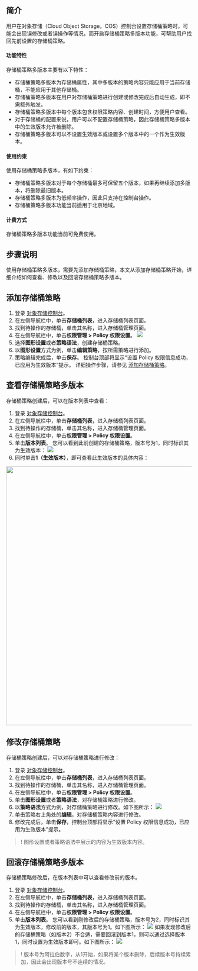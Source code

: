 ## 简介

用户在对象存储（Cloud Object Storage，COS）控制台设置存储桶策略时，可能会出现误修改或者误操作等情况，而开启存储桶策略多版本功能，可帮助用户找回先前设置的存储桶策略。

#### 功能特性

存储桶策略多版本主要有以下特性：

- 存储桶策略多版本为存储桶属性，其中多版本的策略内容只能应用于当前存储桶，不能应用于其他存储桶。
- 存储桶策略多版本在用户对存储桶策略进行创建或修改完成后自动生成，即不需额外触发。
- 存储桶策略多版本中每个版本包含权限策略内容、创建时间，方便用户查看。
- 对于存储桶的配置来说，用户可以不配置存储桶策略，因此存储桶策略多版本中的生效版本允许被删除。
- 存储桶策略多版本可以不设置生效版本或设置多个版本中的一个作为生效版本。

#### 使用约束

使用存储桶策略多版本，有如下约束：

- 存储桶策略多版本对于每个存储桶最多可保留五个版本，如果再继续添加多版本，将删除最旧版本。
- 存储桶策略多版本为低频率操作，因此只支持在控制台操作。
- 存储桶策略多版本功能当前适用于北京地域。

#### 计费方式
存储桶策略多版本功能当前可免费使用。

## 步骤说明

使用存储桶策略多版本，需要先添加存储桶策略，本文从添加存储桶策略开始，详细介绍如何查看、修改以及回滚存储桶策略多版本。

## 添加存储桶策略

1. 登录 [对象存储控制台](https://console.cloud.tencent.com/cos5)。
2. 在左侧导航栏中，单击**存储桶列表**，进入存储桶列表页面。
3. 找到待操作的存储桶，单击其名称，进入存储桶管理页面。
4. 在左侧导航栏中，单击**权限管理 > Policy 权限设置**。
   ![](https://main.qcloudimg.com/raw/af7c6fe8027c380b679208135fc6fb10.png)
5. 选择**图形设置**或者**策略语法**，创建存储桶策略。
6. 以**图形设置**方式为例，单击**编辑策略**，按所需策略进行添加。
7. 策略编辑完成后，单击**保存**。
控制台顶部将显示“设置 Policy 权限信息成功，已应用为生效版本”提示。
详细操作步骤，请参见 [添加存储桶策略](https://cloud.tencent.com/document/product/436/33369)。

## 查看存储桶策略多版本

存储桶策略创建后，可以在版本列表中查看：

1. 登录 [对象存储控制台](https://console.cloud.tencent.com/cos5)。
2. 在左侧导航栏中，单击**存储桶列表**，进入存储桶列表页面。
3. 找到待操作的存储桶，单击其名称，进入存储桶管理页面。
4. 在左侧导航栏中，单击**权限管理 > Policy 权限设置**。
5. 单击**版本列表**。
您可以看到此前创建的存储桶策略，版本号为1，同时标识其为生效版本：
![](https://main.qcloudimg.com/raw/99a7ecf32adb0dcfddf66d60e93c2e92.png)
6. 同时单击**1（生效版本）**，即可查看此生效版本的具体内容：
<img src="https://main.qcloudimg.com/raw/161f65dcebc1f387f71ddae09ba41e9f.png" width="700">

## 修改存储桶策略

存储桶策略创建后，可以对存储桶策略进行修改：

1. 登录 [对象存储控制台](https://console.cloud.tencent.com/cos5)。
2. 在左侧导航栏中，单击**存储桶列表**，进入存储桶列表页面。
3. 找到待操作的存储桶，单击其名称，进入存储桶管理页面。
4. 在左侧导航栏中，单击**权限管理 > Policy 权限设置**。
5. 单击**图形设置**或者**策略语法**，对存储桶策略进行修改。
6. 以**策略语法**方式为例，对存储桶策略进行修改。如下图所示：
![](https://main.qcloudimg.com/raw/b0c6ed61f9e4d109981305b53879895b.png)
7. 单击策略右上角处的**编辑**，对存储桶策略内容进行修改。
8. 修改完成后，单击**保存**，控制台顶部将显示“设置 Policy 权限信息成功，已应用为生效版本”提示。

>! 图形设置或者策略语法中展示的内容为生效版本内容。
>

## 回滚存储桶策略多版本

存储桶策略修改后，在版本列表中可以查看修改前的版本。

1. 登录 [对象存储控制台](https://console.cloud.tencent.com/cos5)。
2. 在左侧导航栏中，单击**存储桶列表**，进入存储桶列表页面。
3. 找到待操作的存储桶，单击其名称，进入存储桶管理页面。
4. 在左侧导航栏中，单击**权限管理 > Policy 权限设置**。
5. 单击**版本列表**。
您可以看到刚修改后的存储桶策略，版本号为2，同时标识其为生效版本，修改前的版本，其版本号为1。如下图所示：
![](https://main.qcloudimg.com/raw/2a83b3de5ebdd11ce162fa819f51415a.png)
如果发现修改后的存储桶策略（如版本2）不合适，需要回滚到版本1，则可以通过选择版本1，同时设置为生效版本即可。如下图所示：
![](https://main.qcloudimg.com/raw/4ef38759c2a5868d29c235ee8f66e13e.png)
>! 版本号为阿拉伯数字，从1开始，如果将某个版本删除，后续版本号持续累加，因此会出现版本号不连续的情况。
>

